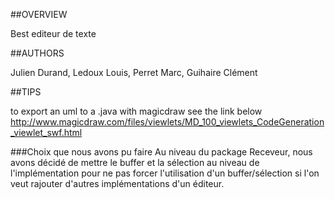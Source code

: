 ##OVERVIEW

Best editeur de texte

##AUTHORS

Julien Durand, Ledoux Louis, Perret Marc, Guihaire Clément


##TIPS

to export an uml to a .java with magicdraw see the link below
http://www.magicdraw.com/files/viewlets/MD_100_viewlets_CodeGeneration_viewlet_swf.html

###Choix que nous avons pu faire
Au niveau du package Receveur, nous avons décidé de mettre le buffer et la sélection au niveau de l'implémentation
pour ne pas forcer l'utilisation d'un buffer/sélection si l'on veut rajouter d'autres implémentations d'un éditeur.
